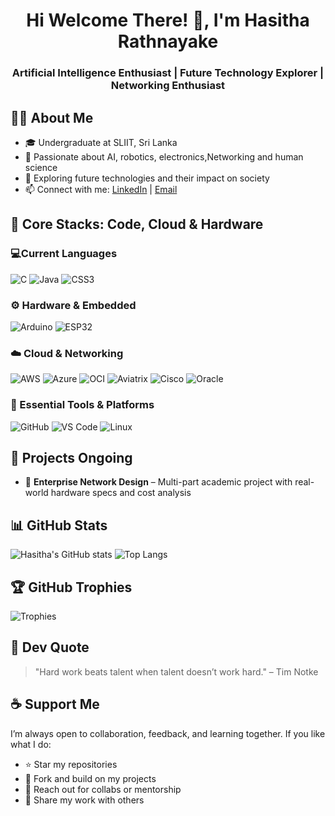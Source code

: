 <h1 align="center">Hi Welcome There! 👋, I'm Hasitha Rathnayake</h1>
<h3 align="center">Artificial Intelligence Enthusiast | Future Technology Explorer | Networking Enthusiast</h3>

## 🧑‍💻 About Me
- 🎓 Undergraduate at SLIIT, Sri Lanka
- 🧠 Passionate about AI, robotics, electronics,Networking and human science
- 🚀 Exploring future technologies and their impact on society
- 📫 Connect with me: [LinkedIn](https://www.linkedin.com/in/hasitharathnayake) | [Email](Hasitharathnayake2002@gmail.com)

## 🤖 Core Stacks: Code, Cloud & Hardware

### 💻Current Languages
![C](https://img.shields.io/badge/C-00599C?style=for-the-badge&logo=c&logoColor=white)
![Java](https://img.shields.io/badge/Java-007396?style=for-the-badge&logo=java&logoColor=white)
![CSS3](https://img.shields.io/badge/CSS3-1572B6?style=for-the-badge&logo=css3&logoColor=white)

### ⚙️ Hardware & Embedded
![Arduino](https://img.shields.io/badge/Arduino-00979D?style=for-the-badge&logo=arduino&logoColor=white)
![ESP32](https://img.shields.io/badge/ESP32-black?style=for-the-badge&logo=espressif&logoColor=white)

### ☁️ Cloud & Networking
![AWS](https://img.shields.io/badge/AWS-232F3E?style=for-the-badge&logo=amazon-aws&logoColor=white)
![Azure](https://img.shields.io/badge/Microsoft_Azure-0078D4?style=for-the-badge&logo=microsoft-azure&logoColor=white)
![OCI](https://img.shields.io/badge/Oracle_Cloud-FF0000?style=for-the-badge&logo=oracle&logoColor=white)
![Aviatrix](https://img.shields.io/badge/Aviatrix-FF6F00?style=for-the-badge&logo=aviatrix&logoColor=white)
![Cisco](https://img.shields.io/badge/Cisco-1BA0D7?style=for-the-badge&logo=cisco&logoColor=white)
![Oracle](https://img.shields.io/badge/Oracle-FF0000?style=for-the-badge&logo=oracle&logoColor=white)


### 🧪 Essential Tools & Platforms
![GitHub](https://img.shields.io/badge/GitHub-181717?style=for-the-badge&logo=github&logoColor=white)
![VS Code](https://img.shields.io/badge/VS_Code-007ACC?style=for-the-badge&logo=visual-studio-code&logoColor=white)
![Linux](https://img.shields.io/badge/Linux-FCC624?style=for-the-badge&logo=linux&logoColor=black)


## 🚀 Projects Ongoing
- 🔌 **Enterprise Network Design** – Multi-part academic project with real-world hardware specs and cost analysis


## 📊 GitHub Stats
![Hasitha's GitHub stats](https://github-readme-stats.vercel.app/api?username=hasitha-dev&show_icons=true&theme=radical)
![Top Langs](https://github-readme-stats.vercel.app/api/top-langs/?username=hasitha-dev&layout=compact&theme=radical)

## 🏆 GitHub Trophies
![Trophies](https://github-profile-trophy.vercel.app/?username=hasitha-dev&theme=darkhub)

## 💬 Dev Quote
> "Hard work beats talent when talent doesn’t work hard." – Tim Notke

## ☕ Support Me

I’m always open to collaboration, feedback, and learning together. If you like what I do:

- ⭐ Star my repositories
- 🍴 Fork and build on my projects
- 💬 Reach out for collabs or mentorship
- 📢 Share my work with others


